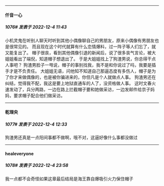 

*****

####  仟音一心  
##### 1076#       发表于 2022-12-4 11:43

小机灵鬼在听别人聊天时听到其他小偶像聊自己的男朋友，原来小偶像有男朋友也是很常见的。
而且现在这个时代就算有什么恋情爆料，过一阵子等人们忘了，就又能复出了。
帽子很丧，看到其他偶像引退的新闻后，说了很多丧气言论，被大姐姐看出了端倪，知道帽子想退出了。
于是大姐姐找上了狗渣男说，你总得干点人事吧？
狗渣男脸子一甩说，帽子的事别找我，我不是和你说过了吗，我要是插手才是不负责任。
大姐姐无语，问他知不知道自己那逼态度有多伤人，帽子是为了你才来做偶像的，也是被你骗进来的，你但凡是个人就做点人事。
狗渣男还在纠结，觉得我不配，我这是要上地狱直通车的人了，没资格做人事。
这时文春火速发动了，兵分两路，一边在路上拦截帽子要和她做采访，一边发邮件给京子妈妈，要求帽子配合他们做采访。



*****

####  乾理央  
##### 1077#       发表于 2022-12-4 12:33

狗渣男还真是一点阳间事都不做啊，哦不对，这逼好像什么事都没做过



*****

####  healeveryone  
##### 1078#       发表于 2022-12-4 23:58

我一点都不会奇怪如果这章最后结局是海王靠自爆吸引火力保住帽子

